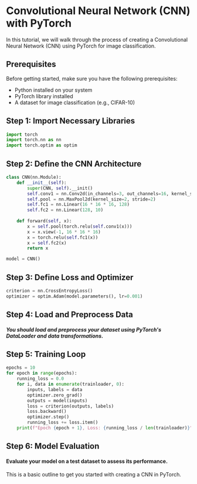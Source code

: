 # Convolutional Neural Network (CNN) with PyTorch

In this tutorial, we will walk through the process of creating a Convolutional Neural Network (CNN) using PyTorch for image classification.

## Prerequisites

Before getting started, make sure you have the following prerequisites:

- Python installed on your system
- PyTorch library installed
- A dataset for image classification (e.g., CIFAR-10)

## Step 1: Import Necessary Libraries

```python
import torch
import torch.nn as nn
import torch.optim as optim
```
## Step 2: Define the CNN Architecture
```python
class CNN(nn.Module):
    def __init__(self):
        super(CNN, self).__init()
        self.conv1 = nn.Conv2d(in_channels=3, out_channels=16, kernel_size=3, stride=1, padding=1)
        self.pool = nn.MaxPool2d(kernel_size=2, stride=2)
        self.fc1 = nn.Linear(16 * 16 * 16, 128)
        self.fc2 = nn.Linear(128, 10)
    
    def forward(self, x):
        x = self.pool(torch.relu(self.conv1(x)))
        x = x.view(-1, 16 * 16 * 16)
        x = torch.relu(self.fc1(x))
        x = self.fc2(x)
        return x
```
```python
model = CNN()
```
## Step 3: Define Loss and Optimizer
```python
criterion = nn.CrossEntropyLoss()
optimizer = optim.Adam(model.parameters(), lr=0.001)
```
## Step 4: Load and Preprocess Data
##### You should load and preprocess your dataset using PyTorch's DataLoader and data transformations.

## Step 5: Training Loop
```python
epochs = 10
for epoch in range(epochs):
    running_loss = 0.0
    for i, data in enumerate(trainloader, 0):
        inputs, labels = data
        optimizer.zero_grad()
        outputs = model(inputs)
        loss = criterion(outputs, labels)
        loss.backward()
        optimizer.step()
        running_loss += loss.item()
    print(f"Epoch {epoch + 1}, Loss: {running_loss / len(trainloader)}")
```
## Step 6: Model Evaluation
#### Evaluate your model on a test dataset to assess its performance.

This is a basic outline to get you started with creating a CNN in PyTorch.




